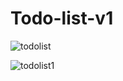 # Todo-list-v1


![todolist](https://user-images.githubusercontent.com/71706634/149730519-efb36475-98a3-4426-b9f7-3d53592785f1.png)

![todolist1](https://user-images.githubusercontent.com/71706634/149730516-3e9dd031-5691-47bf-ac55-fd97155f9d21.png)
